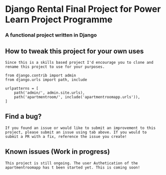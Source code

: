 # Django Rental Final Project for Power Learn Project Programme 

### A functional project written in Django

## How to tweak this project for your own uses

``
Since this is a skills based project I'd encourage you to clone and rename this project to use for your purposes.
``

```
from django.contrib import admin
from django.urls import path, include

urlpatterns = [
    path('admin/', admin.site.urls),
    path('apartmentroom/', include('apartmentroomapp.urls')),
]
```

## Find a bug?
 ``
 If you found an issue or would like to submit an improvement to this project, please submit an issue using tab above. If you would to submit a PR with a fix, reference the issue you create!
 ``

 ## Known issues (Work in progress)
 ``
 This project is still ongoing. The user Authetication of the apartmentroomapp has t been started yet. This is coming soon!
 ``